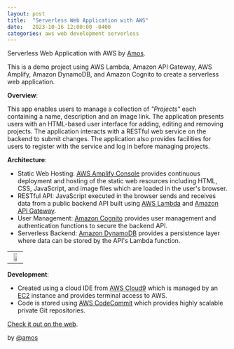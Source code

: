 ```yaml
---
layout: post
title:  "Serverless Web Application with AWS"
date:   2023-10-16 12:00:00 -0400
categories: aws web development serverless
---
```


Serverless Web Application with AWS by [Amos](https://github.com/amostodman).

This is a demo project using AWS Lambda, Amazon API Gateway, AWS Amplify, Amazon DynamoDB, and Amazon Cognito to create a serverless web application.

**Overview**:

This app enables users to manage a collection of *"Projects"* each containing a name, description and an image link. The application presents users with an HTML-based user interface for adding, editing and removing projects. The application interacts with a RESTful web service on the backend to submit changes. The application also provides facilities for users to register with the service and log in before managing projects.

**Architecture**:

- Static Web Hosting: [AWS Amplify Console](https://aws.amazon.com/amplify/) provides continuous deployment and hosting of the static web resources including HTML, CSS, JavaScript, and image files which are loaded in the user's browser.
- RESTful API: JavaScript executed in the browser sends and receives data from a public backend API built using [AWS Lambda](https://aws.amazon.com/lambda/) and [Amazon API Gateway](https://aws.amazon.com/api-gateway/).
- User Management: [Amazon Cognito](https://aws.amazon.com/cognito/) provides user management and authentication functions to secure the backend API.
- Serverless Backend: [Amazon DynamoDB](https://aws.amazon.com/dynamodb/) provides a persistence layer where data can be stored by the API's Lambda function.

||
| :---: |
| <img src='https://dontsnooze.github.io/DSMedia/AWSServerlessWebApp/images/AWSServerlessProjectArchitecture.png' width='65%'> |

**Development**:

- Created using a cloud IDE from [AWS Cloud9](https://aws.amazon.com/cloud9/) which is managed by an [EC2](https://aws.amazon.com/ec2/) instance and provides terminal access to AWS.
- Code is stored using [AWS CodeCommit](https://aws.amazon.com/codecommit/) which provides highly scalable private Git repositories.

[Check it out on the web](https://master.d112v1xkvdthjg.amplifyapp.com/).

by [@amos](https://amostodman.github.io/)
